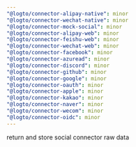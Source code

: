 ```yaml
---
"@logto/connector-alipay-native": minor
"@logto/connector-wechat-native": minor
"@logto/connector-mock-social": minor
"@logto/connector-alipay-web": minor
"@logto/connector-feishu-web": minor
"@logto/connector-wechat-web": minor
"@logto/connector-facebook": minor
"@logto/connector-azuread": minor
"@logto/connector-discord": minor
"@logto/connector-github": minor
"@logto/connector-google": minor
"@logto/connector-oauth": minor
"@logto/connector-apple": minor
"@logto/connector-kakao": minor
"@logto/connector-naver": minor
"@logto/connector-wecom": minor
"@logto/connector-oidc": minor
---
```


return and store social connector raw data
